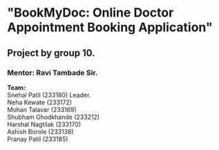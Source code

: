 # "BookMyDoc: Online Doctor Appointment Booking Application"
## Project by group 10.
### Mentor: Ravi Tambade Sir. 

**Team:**  
Snehal Patil (233180) Leader.  
Neha Kewate (233172)  
Mohan Talavar (233169)  
Shubham Ghodkhande (233212)  
Harshal Nagtilak (233170)  
Ashish Borole (233138)  
Pranay Patil (233185) 

